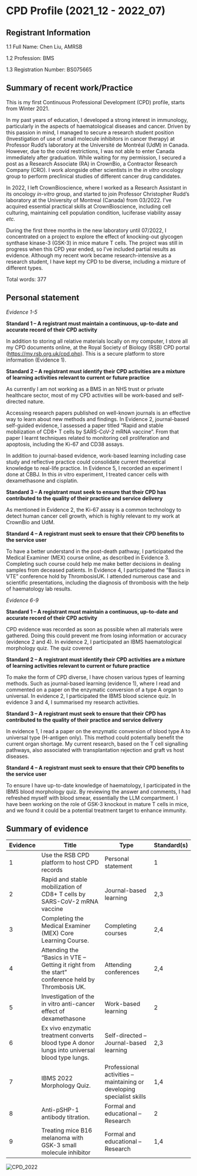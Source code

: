
# CPD Profile (2021_12 - 2022_07)

## Registrant Information

1.1 Full Name: Chen Liu, AMRSB 

1.2 Profession: BMS 

1.3 Registration Number: BS075665 

## Summary of recent work/Practice 

This is my first Continuous Professional Development (CPD) profile, starts from Winter 2021. 

In my past years of education, I developed a strong interest in immunology, particularly in the aspects of haematological diseases and cancer. Driven by this passion in mind, I managed to secure a research student position (Investigation of use of small molecule inhibitors in cancer therapy) at Professor Rudd’s laboratory at the Université de Montréal (UdM) in Canada. However, due to the covid restrictions, I was not able to enter Canada immediately after graduation. While waiting for my permission, I secured a post as a Research Associate (RA) in CrownBio, a Contractor Research Company (CRO). I work alongside other scientists in the _in vitro_ oncology group to perform preclinical studies of different cancer drug candidates. 

In 2022, I left CrownBioscience, where I worked as a Research Assistant in its oncology _in-vitro_ group, and started to join Professor Christopher Rudd’s laboratory at the University of Montreal (Canada) from 03/2022. I’ve acquired essential practical skills at CrownBioscience, including cell culturing, maintaining cell population condition, luciferase viability assay _etc._ 

During the first three months in the new laboratory until 07/2022, I concentrated on a project to explore the effect of knocking-out glycogen synthase kinase-3 (GSK-3) in mice mature T cells. The project was still in progress when this CPD year ended, so I’ve included partial results as evidence. Although my recent work became research-intensive as a research student, I have kept my CPD to be diverse, including a mixture of different types. 

Total words: 377

## Personal statement

_Evidence 1-5_

**Standard 1 – A registrant must maintain a continuous, up-to-date and accurate record of their CPD activity** 

In addition to storing all relative materials locally on my computer, I store all my CPD documents online, at the Royal Society of Biology (RSB) CPD portal (https://my.rsb.org.uk/cpd.php). This is a secure platform to store information (Evidence 1). 

**Standard 2 – A registrant must identify their CPD activities are a mixture of learning activities relevant to current or future practice** 

As currently I am not working as a BMS in an NHS trust or private healthcare sector, most of my CPD activities will be work-based and self-directed nature. 

Accessing research papers published on well-known journals is an effective way to learn about new methods and findings. In Evidence 2, journal-based self-guided evidence, I assessed a paper titled “Rapid and stable mobilization of CD8+ T cells by SARS-CoV-2 mRNA vaccine”. From that paper I learnt techniques related to monitoring cell proliferation and apoptosis, including the Ki-67 and CD38 assays. 

In addition to journal-based evidence, work-based learning including case study and reflective practice could consolidate current theoretical knowledge to real-life practice. In Evidence 5, I recorded an experiment I done at CBBJ. In this _in_ vitro experiment, I treated cancer cells with dexamethasone and cisplatin. 

**Standard 3 – A registrant must seek to ensure that their CPD has contributed to the quality of their practice and service delivery** 

As mentioned in Evidence 2, the Ki-67 assay is a common technology to detect human cancer cell growth, which is highly relevant to my work at CrownBio and UdM. 

**Standard 4 – A registrant must seek to ensure that their CPD benefits to the service user** 

To have a better understand in the post-death pathway, I participated the Medical Examiner (MEX) course online, as described in Evidence 3. Completing such course could help me make better decisions in dealing samples from deceased patients. In Evidence 4, I participated the “Basics in VTE” conference hold by ThrombosisUK. I attended numerous case and scientific presentations, including the diagnosis of thrombosis with the help of haematology lab results. 

_Evidence 6-9_

**Standard 1 – A registrant must maintain a continuous, up-to-date and accurate record of their CPD activity** 

CPD evidence was recorded as soon as possible when all materials were gathered. Doing this could prevent me from losing information or accuracy (evidence 2 and 4). In evidence 2, I participated an IBMS haematological morphology quiz. The quiz covered 

**Standard 2 – A registrant must identify their CPD activities are a mixture of learning activities relevant to current or future practice** 

To make the form of CPD diverse, I have chosen various types of learning methods. Such as journal-based learning (evidence 1), where I read and commented on a paper on the enzymatic conversion of a type A organ to universal. In evidence 2, I participated the IBMS blood science quiz. In evidence 3 and 4, I summarised my research activities. 

**Standard 3 – A registrant must seek to ensure that their CPD has contributed to the quality of their practice and service delivery** 

In evidence 1, I read a paper on the enzymatic conversion of blood type A to universal type (H-antigen only). This method could potentially benefit the current organ shortage. My current research, based on the T cell signalling pathways, also associated with transplantation rejection and graft vs host diseases. 

**Standard 4 – A registrant must seek to ensure that their CPD benefits to the service user** 

To ensure I have up-to-date knowledge of haematology, I participated in the IBMS blood morphology quiz. By reviewing the answer and comments, I had refreshed myself with blood smear, essentially the LLM compartment. I have been working on the role of GSK-3 knockout in mature T cells in mice, and we found it could be a potential treatment target to enhance immunity.

## Summary of evidence

| Evidence | Title | Type | Standard(s) |
| ----------- | ----------- | ----------- | ----------- |
| 1 | Use the RSB CPD platform to host CPD records | Personal statement | 1 |
| 2 | Rapid and stable mobilization of CD8+ T cells by SARS-CoV-2 mRNA vaccine | Journal-based learning | 2,3 |
| 3 | Completing the Medical Examiner (MEX) Core Learning Course. | Completing courses | 2,4 |
| 4 | Attending the “Basics in VTE – Getting it right from the start” conference held by Thrombosis UK. | Attending conferences | 2,4 |
| 5 | Investigation of the in vitro anti-cancer effect of dexamethasone | Work-based learning | 2 |
| 6 | Ex vivo enzymatic treatment converts blood type A donor lungs into universal blood type lungs. | Self-directed – Journal-based learning | 2,3 |
| 7 | IBMS 2022 Morphology Quiz. | Professional activities – maintaining or developing specialist skills | 1,4 |
| 8 | Anti-pSHP-1 antibody titration. | Formal and educational – Research | 2 |
| 9 | Treating mice B16 melanoma with GSK-3 small molecule inhibitor | Formal and educational – Research | 1,4 |

![CPD_2022](https://github.com/liuchen37/Pics/blob/main/Online_CPD_Certificate_2022_Chen_Liu_AMRSB.jpg?raw=true)
